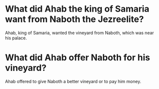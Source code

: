 # What did Ahab the king of Samaria want from Naboth the Jezreelite?

Ahab, king of Samaria, wanted the vineyard from Naboth, which was near his palace.

# What did Ahab offer Naboth for his vineyard?

Ahab offered to give Naboth a better vineyard or to pay him money.

